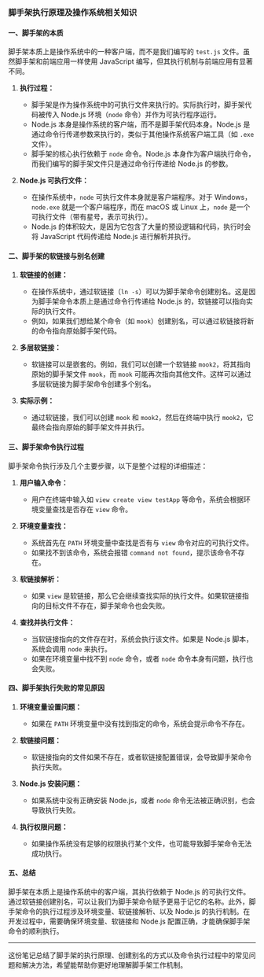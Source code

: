 ### 脚手架执行原理及操作系统相关知识

#### 一、脚手架的本质
脚手架本质上是操作系统中的一种客户端，而不是我们编写的 `test.js` 文件。虽然脚手架和前端应用一样使用 JavaScript 编写，但其执行机制与前端应用有显著不同。

1. **执行过程：**
   - 脚手架是作为操作系统中的可执行文件来执行的。实际执行时，脚手架代码被传入 Node.js 环境（`node` 命令）并作为可执行程序运行。
   - Node.js 本身是操作系统的客户端，而不是脚手架代码本身。Node.js 是通过命令行传递参数来执行的，类似于其他操作系统客户端工具（如 `.exe` 文件）。
   - 脚手架的核心执行依赖于 `node` 命令。Node.js 本身作为客户端执行命令，而我们编写的脚手架文件只是通过命令行传递给 Node.js 的参数。

2. **Node.js 可执行文件：**
   - 在操作系统中，`node` 可执行文件本身就是客户端程序。对于 Windows，`node.exe` 就是一个客户端程序，而在 macOS 或 Linux 上，`node` 是一个可执行文件（带有星号，表示可执行）。
   - Node.js 的体积较大，是因为它包含了大量的预设逻辑和代码，执行时会将 JavaScript 代码传递给 Node.js 进行解析并执行。

#### 二、脚手架的软链接与别名创建

1. **软链接的创建：**
   - 在操作系统中，通过软链接（`ln -s`）可以为脚手架命令创建别名。这是因为脚手架命令本质上是通过命令行传递给 Node.js 的，软链接可以指向实际的执行文件。
   - 例如，如果我们想给某个命令（如 `mook`）创建别名，可以通过软链接将新的命令指向原始脚手架代码。

2. **多层软链接：**
   - 软链接可以是嵌套的。例如，我们可以创建一个软链接 `mook2`，将其指向原始的脚手架文件 `mook`，而 `mook` 可能再次指向其他文件。这样可以通过多层软链接为脚手架命令创建多个别名。

3. **实际示例：**
   - 通过软链接，我们可以创建 `mook` 和 `mook2`，然后在终端中执行 `mook2`，它最终会指向原始的脚手架文件并执行。

#### 三、脚手架命令执行过程

脚手架命令执行涉及几个主要步骤，以下是整个过程的详细描述：

1. **用户输入命令：**
   - 用户在终端中输入如 `view create view testApp` 等命令，系统会根据环境变量查找是否存在 `view` 命令。

2. **环境变量查找：**
   - 系统首先在 `PATH` 环境变量中查找是否有与 `view` 命令对应的可执行文件。
   - 如果找不到该命令，系统会报错 `command not found`，提示该命令不存在。

3. **软链接解析：**
   - 如果 `view` 是软链接，那么它会继续查找实际的执行文件。如果软链接指向的目标文件不存在，脚手架命令也会失败。

4. **查找并执行文件：**
   - 当软链接指向的文件存在时，系统会执行该文件。如果是 Node.js 脚本，系统会调用 `node` 来执行。
   - 如果在环境变量中找不到 `node` 命令，或者 `node` 命令本身有问题，执行也会失败。

#### 四、脚手架执行失败的常见原因

1. **环境变量设置问题：**
   - 如果在 `PATH` 环境变量中没有找到指定的命令，系统会提示命令不存在。
   
2. **软链接问题：**
   - 软链接指向的文件如果不存在，或者软链接配置错误，会导致脚手架命令执行失败。

3. **Node.js 安装问题：**
   - 如果系统中没有正确安装 Node.js，或者 `node` 命令无法被正确识别，也会导致执行失败。

4. **执行权限问题：**
   - 如果操作系统没有足够的权限执行某个文件，也可能导致脚手架命令无法成功执行。

#### 五、总结
脚手架在本质上是操作系统中的客户端，其执行依赖于 Node.js 的可执行文件。通过软链接创建别名，可以让我们为脚手架命令赋予更易于记忆的名称。此外，脚手架命令的执行过程涉及环境变量、软链接解析、以及 Node.js 的执行机制。在开发过程中，需要确保环境变量、软链接和 Node.js 配置正确，才能确保脚手架命令的顺利执行。

---

这份笔记总结了脚手架的执行原理、创建别名的方式以及命令执行过程中的常见问题和解决方法，希望能帮助你更好地理解脚手架工作机制。